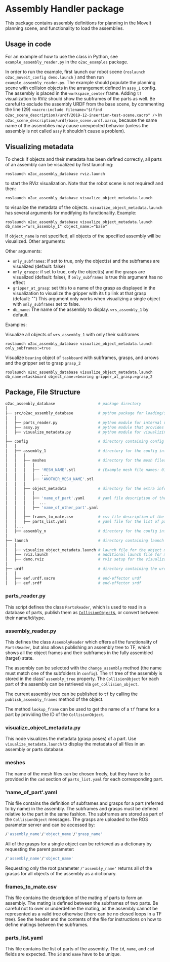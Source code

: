 # Assembly Handler package

This package contains assembly definitions for planning in the MoveIt planning scene, and functionality to load the assemblies.

## Usage in code

For an example of how to use the class in Python, see `example_assembly_reader.py` in the `o2ac_examples` package.

In order to run the example, first launch our robot scene (```roslaunch o2ac_moveit_config demo.launch``` ) and then run `example_assembly_reader.py`. The example should populate the planning scene with collision objects in the arrangement defined in `assy_1` config. The assembly is placed in the `workspace_center` frame. Adding `tf` visualization to RViz should show the subframes of the parts as well. Be careful to exclude the assembly URDF from the base scene, by commenting the line (29) `<xacro:include filename="$(find o2ac_scene_description)/urdf/2019-12-insertion-test-scene.xacro" />` in `o2ac_scene_description/urdf/base_scene.urdf.xarco`, because the same name of the assemblies may cause unexpected behavior (unless the assembly is not called `assy` it shouldn't cause a problem).

## Visualizing metadata

To check if objects and their metadata has been defined correctly, all parts of an assembly can be visualized by first launching:

```
roslaunch o2ac_assembly_database rviz.launch 
```

to start the RViz visualization. Note that the robot scene is not required! and then:

```
roslaunch o2ac_assembly_database visualize_object_metadata.launch
```

to visualize the metadata of the objects. `visualize_object_metadata.launch` has several arguments for modifying its functionality. Example:

```
roslaunch o2ac_assembly_database visualize_object_metadata.launch db_name:="wrs_assembly_1" object_name:="base"
```

If `object_name` is not specified, all objects of the specified assembly will be visualized. Other arguments:

Other arguments:
 - `only_subframes`: if set to true, only the object(s) and the subframes are visualized (default: false)
 - `only_grasps`: if set to true, only the object(s) and the grasps are visualized (default: false), if `only_subframes` is true this argument has no effect
 - `gripper_at_grasp`: set this to a name of the grasp as displayed in the visualization to visualize the gripper with its tip link at that grasp (default: "") This argument only works when visualizing a single object with `only_subframes` set to false.
 - `db_name`: The name of the assembly to display. `wrs_assembly_1` by default.

Examples:

Visualize all objects of `wrs_assembly_1` with only their subframes
```
roslaunch o2ac_assembly_database visualize_object_metadata.launch only_subframes:=true
```

Visualize `bearing` object of `taskboard` with subframes, grasps, and arrows and the gripper set to grasp `grasp_2`
```
roslaunch o2ac_assembly_database visualize_object_metadata.launch db_name:=taskboard object_name:=bearing gripper_at_grasp:=grasp_2
```


## Package, File Structure

```bash
o2ac_assembly_database                   # package directory
│  
├── src/o2ac_assembly_database           # python package for loading/storing assemblies and publishing them to tf
│   │  
│   ├── parts_reader.py                  # python module for internal use (in assy.py) to read the assembly configurations
│   ├── assy.py                          # python module that provides the functionality of the package
│   ├── visualize_metadata.py            # python module for visualizing the object metadata (subframes and grasps)
│  
├── config                               # directory containing config info for the assemblies
│   │  
│   ├── assembly_1                       # directory for the config info of assembly named 'assembly_1'
│   │   │   
│   │   ├── meshes                       # directory for the mesh files of the parts in the assembly
│   │   │   │  
│   │   │   ├── 'MESH_NAME'.stl          # (Example mesh file names: 01-BASE.stl, motor_mesh.stl, Panel.stl, ...)
│   │   │   │   ...
│   │   │   ├── 'ANOTHER_MESH_NAME'.stl
│   │   │  
│   │   ├── object_metadata              # directory for the extra information associated with the parts
│   │   │   │  
│   │   │   ├── 'name_of_part'.yaml      # yaml file description of the subframes and grasps of part named 'name of part' (Example names for parts: 'base', 'panel', 'motor' ...)
│   │   │   │  ...
│   │   │   ├── 'name_of_other_part'.yaml
│   │   │  
│   │   ├── frames_to_mate.csv           # csv file description of the mating of parts to form an assembly
│   │   ├── parts_list.yaml              # yaml file for the list of parts of the assembly
│   │...
│   ├── assembly_n                       # directory for the config info of assembly named 'assembly_n'
│  
├── launch                               # directory containing launch file for the object metadata visualization
│   │  
│   ├── visualize_object_metadata.launch # launch file for the object metadata visualization
│   ├── rviz.launch                      # additional launch file for move group, rviz and loading the urdf
│   ├── demo.rviz                        # rviz setup for the visualization
│  
├── urdf                                 # directory containing the urdf of the gripper for visualization
│   │  
│   ├── eef.urdf.xacro                   # end-effector urdf
│   ├── eef.srdf                         # end-effector srdf
```

### parts_reader.py

This script defines the class `PartsReader`, which is used to read in a database of parts, publish them as [`CollisionObject`s](http://docs.ros.org/api/moveit_msgs/html/msg/CollisionObject.html), or convert between their name/id/type.

### assembly_reader.py

This defines the class `AssemblyReader` which offers all the functionality of `PartsReader`, but also allows publishing an assembly tree to TF, which shows all the object frames and their subframes in the fully assembled (target) state.

The assembly can be selected with the `change_assembly` method (the name must match one of the subfolders in `config`). The `tf` tree of the assembly is stored in the class' `assembly_tree` property. The `CollisionObject` for each part of the assembly can be retrieved via `get_collision_object`.

The current assembly tree can be published to `tf` by calling the `publish_assembly_frames` method of the object. 

The method `lookup_frame` can be used to get the name of a `tf` frame for a part by providing the ID of the `CollisionObject`.

### visualize_object_metadata.py

This node visualizes the metadata (grasp poses) of a part. Use `visualize_metadata.launch` to display the metadata of all files in an assembly or parts database.

### meshes

The name of the mesh files can be chosen freely, but they have to be provided in the `cad` section of `parts_list.yaml` for each corresponding part.

### 'name_of_part'.yaml

This file contains the definition of subframes and grasps for a part (referred to by name) in the assembly. The subframes and grasps must be defined relative to the part in the same fashion. The subframes are stored as part of the `CollisionObject` messages. The grasps are uploaded to the ROS parameter server and can be accessed by:

```bash
/'assembly_name'/'object_name'/'grasp_name'
```

All of the grasps for a single object can be retrieved as a dictionary by requesting the parent parameter:

```bash
/'assembly_name'/'object_name'
```

Requesting only the root parameter `/'assembly_name'` returns all of the grasps for all objects of the assembly as a dictionary.

### frames_to_mate.csv

This file contains the description of the mating of parts to form an assembly. The mating is defined between the subframes of two parts. Be careful not to over or underdefine the mating, as the assembly cannot be represented as a valid tree otherwise (there can be no closed loops in a TF tree). See the header and the contents of the file for instructions on how to define matings between the subframes.

### parts_list.yaml

This file contains the list of parts of the assembly. The `id`, `name`, and `cad` fields are expected. The `id` and `name` have to be unique.
